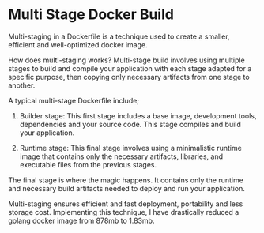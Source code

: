 # Multi Stage Docker Build

Multi-staging in a Dockerfile is a technique used to create a smaller, efficient and well-optimized docker image.

How does multi-staging works?
Multi-stage build involves using multiple stages to build and compile your application with each stage adapted for a specific purpose, then copying only necessary artifacts from one stage to another.

A typical multi-stage Dockerfile include;
1. Builder stage: This first stage includes a base image, development tools, dependencies and your source code. This stage compiles and build your application.

2. Runtime stage: This final stage involves using a minimalistic runtime image that contains only the necessary artifacts, libraries, and executable files from the previous stages.

The final stage is where the magic happens. It contains only the runtime and necessary build artifacts needed to deploy and run your application.

Multi-staging ensures efficient and fast deployment, portability and less storage cost.
Implementing this technique, I have drastically reduced a golang docker image from 878mb to 1.83mb.
